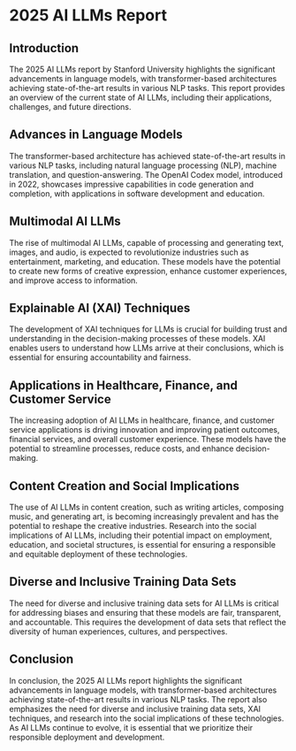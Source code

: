 **2025 AI LLMs Report**
=====================

**Introduction**
-------------

The 2025 AI LLMs report by Stanford University highlights the significant advancements in language models, with transformer-based architectures achieving state-of-the-art results in various NLP tasks. This report provides an overview of the current state of AI LLMs, including their applications, challenges, and future directions.

**Advances in Language Models**
-----------------------------

The transformer-based architecture has achieved state-of-the-art results in various NLP tasks, including natural language processing (NLP), machine translation, and question-answering. The OpenAI Codex model, introduced in 2022, showcases impressive capabilities in code generation and completion, with applications in software development and education.

**Multimodal AI LLMs**
----------------------

The rise of multimodal AI LLMs, capable of processing and generating text, images, and audio, is expected to revolutionize industries such as entertainment, marketing, and education. These models have the potential to create new forms of creative expression, enhance customer experiences, and improve access to information.

**Explainable AI (XAI) Techniques**
---------------------------------

The development of XAI techniques for LLMs is crucial for building trust and understanding in the decision-making processes of these models. XAI enables users to understand how LLMs arrive at their conclusions, which is essential for ensuring accountability and fairness.

**Applications in Healthcare, Finance, and Customer Service**
----------------------------------------------------

The increasing adoption of AI LLMs in healthcare, finance, and customer service applications is driving innovation and improving patient outcomes, financial services, and overall customer experience. These models have the potential to streamline processes, reduce costs, and enhance decision-making.

**Content Creation and Social Implications**
--------------------------------------------

The use of AI LLMs in content creation, such as writing articles, composing music, and generating art, is becoming increasingly prevalent and has the potential to reshape the creative industries. Research into the social implications of AI LLMs, including their potential impact on employment, education, and societal structures, is essential for ensuring a responsible and equitable deployment of these technologies.

**Diverse and Inclusive Training Data Sets**
---------------------------------------------

The need for diverse and inclusive training data sets for AI LLMs is critical for addressing biases and ensuring that these models are fair, transparent, and accountable. This requires the development of data sets that reflect the diversity of human experiences, cultures, and perspectives.

**Conclusion**
----------

In conclusion, the 2025 AI LLMs report highlights the significant advancements in language models, with transformer-based architectures achieving state-of-the-art results in various NLP tasks. The report also emphasizes the need for diverse and inclusive training data sets, XAI techniques, and research into the social implications of these technologies. As AI LLMs continue to evolve, it is essential that we prioritize their responsible deployment and development.